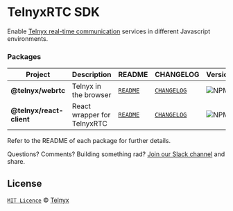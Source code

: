 # TelnyxRTC SDK

Enable [Telnyx real-time communication](https://developers.telnyx.com/docs/v2/webrtc) services in different Javascript environments.

### Packages

| Project                  | Description                                         | README                                                | CHANGELOG                                         | Version                                                                         |
| ------------------------ | --------------------------------------------------- | ----------------------------------------------------- | ------------------------------------------------- | ------------------------------------------------------------------------------- |
| **@telnyx/webrtc**       | Telnyx in the browser                               | [`README`](packages/js#telnyxwebrtc)                  | [`CHANGELOG`](packages/js/CHANGELOG.md)           | ![NPM](https://img.shields.io/npm/v/@telnyx/webrtc.svg?color=brightgreen)       |
| **@telnyx/react-client** | React wrapper for TelnyxRTC                         | [`README`](packages/react-client#telnyxreact-client)  | [`CHANGELOG`](packages/react-client/CHANGELOG.md) | ![NPM](https://img.shields.io/npm/v/@telnyx/react-client.svg?color=brightgreen) |

Refer to the README of each package for further details.

Questions? Comments? Building something rad? [Join our Slack channel](https://joinslack.telnyx.com/) and share.

## License

[`MIT Licence`](./LICENSE) © [Telnyx](https://github.com/team-telnyx)
